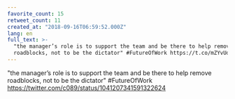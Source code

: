 ```yaml
---
favorite_count: 15
retweet_count: 11
created_at: "2018-09-16T06:59:52.000Z"
lang: en
full_text: >-
  "the manager’s role is to support the team and be there to help remove
  roadblocks, not to be the dictator" #FutureOfWork https://t.co/mZYvUdq9Uu
---
```


"the manager’s role is to support the team and be there to help remove
roadblocks, not to be the dictator" #FutureOfWork
<https://twitter.com/c089/status/1041207341591322624>
